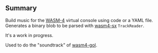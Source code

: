 ## Summary

Build music for the [WASM-4](https://wasm4.org) virtual console using code or a YAML file. Generates a binary blob to be parsed with [wasm4-sx](/projects/wasm4-sx) `TrackReader`.

It's a work in progress.

Used to do the "soundtrack" of [wasm4-gol](/projects/wasm4-gol).
